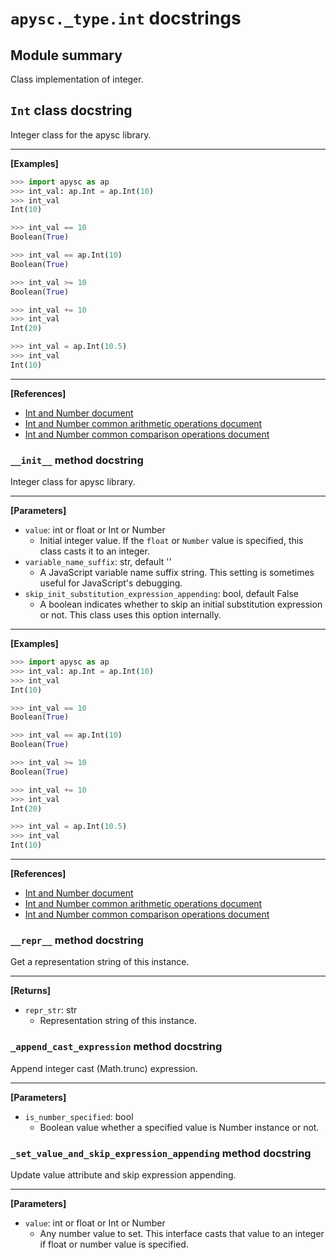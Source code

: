 # `apysc._type.int` docstrings

## Module summary

Class implementation of integer.

## `Int` class docstring

Integer class for the apysc library.<hr>

**[Examples]**

```py
>>> import apysc as ap
>>> int_val: ap.Int = ap.Int(10)
>>> int_val
Int(10)

>>> int_val == 10
Boolean(True)

>>> int_val == ap.Int(10)
Boolean(True)

>>> int_val >= 10
Boolean(True)

>>> int_val += 10
>>> int_val
Int(20)

>>> int_val = ap.Int(10.5)
>>> int_val
Int(10)
```

<hr>

**[References]**

- [Int and Number document](https://simon-ritchie.github.io/apysc/en/int_and_number.html)
- [Int and Number common arithmetic operations document](https://simon-ritchie.github.io/apysc/en/int_and_number_arithmetic_operations.html)
- [Int and Number common comparison operations document](https://simon-ritchie.github.io/apysc/en/int_and_number_comparison_operations.html)

### `__init__` method docstring

Integer class for apysc library.<hr>

**[Parameters]**

- `value`: int or float or Int or Number
  - Initial integer value. If the `float` or `Number` value is specified, this class casts it to an integer.
- `variable_name_suffix`: str, default ''
  - A JavaScript variable name suffix string. This setting is sometimes useful for JavaScript's debugging.
- `skip_init_substitution_expression_appending`: bool, default False
  - A boolean indicates whether to skip an initial substitution expression or not. This class uses this option internally.

<hr>

**[Examples]**

```py
>>> import apysc as ap
>>> int_val: ap.Int = ap.Int(10)
>>> int_val
Int(10)

>>> int_val == 10
Boolean(True)

>>> int_val == ap.Int(10)
Boolean(True)

>>> int_val >= 10
Boolean(True)

>>> int_val += 10
>>> int_val
Int(20)

>>> int_val = ap.Int(10.5)
>>> int_val
Int(10)
```

<hr>

**[References]**

- [Int and Number document](https://simon-ritchie.github.io/apysc/en/int_and_number.html)
- [Int and Number common arithmetic operations document](https://simon-ritchie.github.io/apysc/en/int_and_number_arithmetic_operations.html)
- [Int and Number common comparison operations document](https://simon-ritchie.github.io/apysc/en/int_and_number_comparison_operations.html)

### `__repr__` method docstring

Get a representation string of this instance.<hr>

**[Returns]**

- `repr_str`: str
  - Representation string of this instance.

### `_append_cast_expression` method docstring

Append integer cast (Math.trunc) expression.<hr>

**[Parameters]**

- `is_number_specified`: bool
  - Boolean value whether a specified value is Number instance or not.

### `_set_value_and_skip_expression_appending` method docstring

Update value attribute and skip expression appending.<hr>

**[Parameters]**

- `value`: int or float or Int or Number
  - Any number value to set. This interface casts that value to an integer if float or number value is specified.